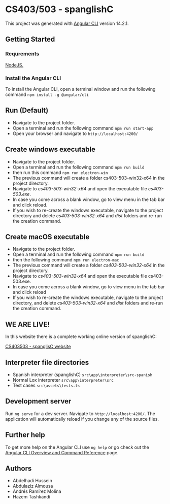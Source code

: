 # CS403/503 - spanglishC

This project was generated with [Angular CLI](https://github.com/angular/angular-cli) version 14.2.1.

## Getting Started
### Requrements
[NodeJS.](https://nodejs.org/en/) 
### Install the Angular CLI
To install the Angular CLI, open a terminal window and run the following command `npm install -g @angular/cli`

## Run (Default)
- Navigate to the project folder.
- Open a terminal and run the following command `npm run start-app`
- Open your browser and navigate to `http://localhost:4200/`

## Create windows executable
- Navigate to the project folder.
- Open a terminal and run the following command `npm run build`
- then run this command `npm run electron-win`
- The previous command will create a folder cs403-503-win32-x64 in the project directory.
- Navigate to *cs403-503-win32-x64* and open the executable file *cs403-503.exe*.
- In case you come across a blank window, go to view menu in the tab bar and click reload.
- If you wish to re-create the windows executable, navigate to the project directory and delete *cs403-503-win32-x64* and *dist* folders and re-run the creation command.

## Create macOS executable
- Navigate to the project folder.
- Open a terminal and run the following command `npm run build`
- then the following command `npm run electron-mac`
- The previous command will create a folder *cs403-503-win32-x64* in the project directory.
- Navigate to *cs403-503-win32-x64* and open the executable file cs403-503.exe.
- In case you come across a blank window, go to view menu in the tab bar and click reload
- If you wish to re-create the windows executable, navigate to the project directory, and delete *cs403-503-win32-x64* and *dist* folders and re-run the creation command.

## WE ARE LIVE!
In this website there is a complete working online version of spanglishC:

[CS403503 - spanglisC website](https://cs403-503.herokuapp.com)

## Interpreter file directories
- Spanish interpreter (spanglishC) `src\app\interpreter\src-spanish`
- Normal Lox interpreter `src\app\interpreter\src`
- Test cases `src\assets\tests.ts`

## Development server

Run `ng serve` for a dev server. Navigate to `http://localhost:4200/`. The application will automatically reload if you change any of the source files.

## Further help

To get more help on the Angular CLI use `ng help` or go check out the [Angular CLI Overview and Command Reference](https://angular.io/cli) page.

## Authors

- Abdelhadi Hussein
- Abdulaziz Almousa
- Andrés Ramírez Molina
- Hazem Tashkandi
